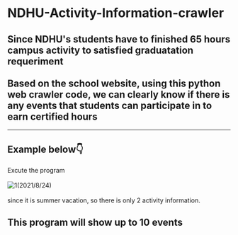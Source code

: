 # NDHU-Activity-Information-crawler
## Since NDHU's students have to finished 65 hours campus activity to satisfied graduatation requeriment<br></br>Based on the school website, using this python web crawler code, we can clearly know if there is any events that students can participate in to earn certified hours
---
## Example below👇
Excute the program<br></br>![1](https://user-images.githubusercontent.com/79236612/130567035-31a38c79-c142-4a59-afb9-ce4c65f10ff9.png)(2021/8/24) <br></br> since it is summer vacation, so there is only 2 activity information.
## This program will show up to 10 events

